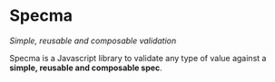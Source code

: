 # Specma

_Simple, reusable and composable validation_

Specma is a Javascript library to validate any type of value against a **simple, reusable and composable spec**.
